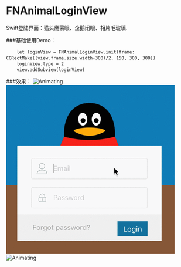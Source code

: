 # FNAnimalLoginView
Swift登陆界面：猫头鹰蒙眼、企鹅闭眼、相片毛玻璃.

###基础使用Demo：

```
	let loginView = FNAnimalLoginView.init(frame: CGRectMake((view.frame.size.width-300)/2, 150, 300, 300))
	loginView.type = 2
	view.addSubview(loginView)
```

###效果：
![Animating](readme_images/gif0.gif)
![Animating](readme_images/gif1.gif)
![Animating](readme_images/gif2.gif)
